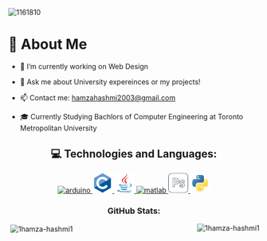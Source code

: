 ![1161810](https://github.com/1Hamza-Hashmi1/1Hamza-Hashmi1/assets/146145658/c5e38ff8-e791-487d-8d87-481354c834b6)

<h1>📖 About Me</h1>

- 🔭 I’m currently working on Web Design

- 💬 Ask me about University expereinces or my projects!

- 📫 Contact me: hamzahashmi2003@gmail.com

- 🎓 Currently Studying Bachlors of Computer Engineering at Toronto Metropolitan University

<h2 align="center">💻 Technologies and Languages:</h2>
<p align="center"> <a href="https://www.arduino.cc/" target="_blank" rel="noreferrer"> <img src="https://cdn.worldvectorlogo.com/logos/arduino-1.svg" alt="arduino" width="40" height="40"/> </a> <a href="https://www.cprogramming.com/" target="_blank" rel="noreferrer"> <img src="https://raw.githubusercontent.com/devicons/devicon/master/icons/c/c-original.svg" alt="c" width="40" height="40"/> </a> <a href="https://www.java.com" target="_blank" rel="noreferrer"> <img src="https://raw.githubusercontent.com/devicons/devicon/master/icons/java/java-original.svg" alt="java" width="40" height="40"/> </a> <a href="https://www.mathworks.com/" target="_blank" rel="noreferrer"> <img src="https://upload.wikimedia.org/wikipedia/commons/2/21/Matlab_Logo.png" alt="matlab" width="40" height="40"/> </a> <a href="https://www.photoshop.com/en" target="_blank" rel="noreferrer"> <img src="https://raw.githubusercontent.com/devicons/devicon/master/icons/photoshop/photoshop-line.svg" alt="photoshop" width="40" height="40"/> </a> <a href="https://www.python.org" target="_blank" rel="noreferrer"> <img src="https://raw.githubusercontent.com/devicons/devicon/master/icons/python/python-original.svg" alt="python" width="40" height="40"/> </a> </p>

<h3 align="center">GitHub Stats:</h3>
<p><img align="right" src="https://github-readme-stats.vercel.app/api/top-langs?username=1hamza-hashmi1&show_icons=true&locale=en&layout=compact" alt="1hamza-hashmi1" /></p>

<p>&nbsp;<img align="center" src="https://github-readme-stats.vercel.app/api?username=1hamza-hashmi1&show_icons=true&locale=en" alt="1hamza-hashmi1" /></p>
